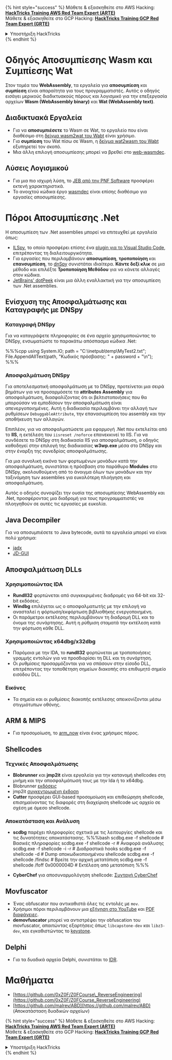 {% hint style="success" %}
Μάθετε & εξασκηθείτε στο AWS Hacking:<img src="/.gitbook/assets/arte.png" alt="" data-size="line">[**HackTricks Training AWS Red Team Expert (ARTE)**](https://training.hacktricks.xyz/courses/arte)<img src="/.gitbook/assets/arte.png" alt="" data-size="line">\
Μάθετε & εξασκηθείτε στο GCP Hacking: <img src="/.gitbook/assets/grte.png" alt="" data-size="line">[**HackTricks Training GCP Red Team Expert (GRTE)**<img src="/.gitbook/assets/grte.png" alt="" data-size="line">](https://training.hacktricks.xyz/courses/grte)

<details>

<summary>Υποστήριξη HackTricks</summary>

* Ελέγξτε τα [**σχέδια συνδρομής**](https://github.com/sponsors/carlospolop)!
* **Εγγραφείτε στην** 💬 [**ομάδα Discord**](https://discord.gg/hRep4RUj7f) ή στην [**ομάδα telegram**](https://t.me/peass) ή **ακολουθήστε** μας στο **Twitter** 🐦 [**@hacktricks\_live**](https://twitter.com/hacktricks\_live)**.**
* **Μοιραστείτε κόλπα hacking υποβάλλοντας PRs στα** [**HackTricks**](https://github.com/carlospolop/hacktricks) και [**HackTricks Cloud**](https://github.com/carlospolop/hacktricks-cloud) github repos.

</details>
{% endhint %}

# Οδηγός Αποσυμπίεσης Wasm και Συμπίεσης Wat

Στον τομέα του **WebAssembly**, τα εργαλεία για **αποσυμπίεση** και **συμπίεση** είναι απαραίτητα για τους προγραμματιστές. Αυτός ο οδηγός εισάγει μερικούς διαδικτυακούς πόρους και λογισμικό για την επεξεργασία αρχείων **Wasm (WebAssembly binary)** και **Wat (WebAssembly text)**.

## Διαδικτυακά Εργαλεία

- Για να **αποσυμπιέσετε** το Wasm σε Wat, το εργαλείο που είναι διαθέσιμο στη [δείγμα wasm2wat του Wabt](https://webassembly.github.io/wabt/demo/wasm2wat/index.html) είναι χρήσιμο.
- Για **συμπίεση** του Wat πίσω σε Wasm, η [δείγμα wat2wasm του Wabt](https://webassembly.github.io/wabt/demo/wat2wasm/) εξυπηρετεί τον σκοπό.
- Μια άλλη επιλογή αποσυμπίεσης μπορεί να βρεθεί στο [web-wasmdec](https://wwwg.github.io/web-wasmdec/).

## Λύσεις Λογισμικού

- Για μια πιο ισχυρή λύση, το [JEB από την PNF Software](https://www.pnfsoftware.com/jeb/demo) προσφέρει εκτενή χαρακτηριστικά.
- Το ανοιχτού κώδικα έργο [wasmdec](https://github.com/wwwg/wasmdec) είναι επίσης διαθέσιμο για εργασίες αποσυμπίεσης.

# Πόροι Αποσυμπίεσης .Net

Η αποσυμπίεση των .Net assemblies μπορεί να επιτευχθεί με εργαλεία όπως:

- [ILSpy](https://github.com/icsharpcode/ILSpy), το οποίο προσφέρει επίσης ένα [plugin για το Visual Studio Code](https://github.com/icsharpcode/ilspy-vscode), επιτρέποντας τη διαλειτουργικότητα.
- Για εργασίες που περιλαμβάνουν **αποσυμπίεση**, **τροποποίηση** και **επανσυμπίεση**, το [dnSpy](https://github.com/0xd4d/dnSpy/releases) συνιστάται ιδιαίτερα. **Κάντε δεξί κλικ** σε μια μέθοδο και επιλέξτε **Τροποποίηση Μεθόδου** για να κάνετε αλλαγές στον κώδικα.
- [JetBrains' dotPeek](https://www.jetbrains.com/es-es/decompiler/) είναι μια άλλη εναλλακτική για την αποσυμπίεση των .Net assemblies.

## Ενίσχυση της Αποσφαλμάτωσης και Καταγραφής με DNSpy

### Καταγραφή DNSpy
Για να καταγράψετε πληροφορίες σε ένα αρχείο χρησιμοποιώντας το DNSpy, ενσωματώστε το παρακάτω απόσπασμα κώδικα .Net:

%%%cpp
using System.IO;
path = "C:\\inetpub\\temp\\MyTest2.txt";
File.AppendAllText(path, "Κωδικός πρόσβασης: " + password + "\n");
%%%

### Αποσφαλμάτωση DNSpy
Για αποτελεσματική αποσφαλμάτωση με το DNSpy, προτείνεται μια σειρά βημάτων για να προσαρμόσετε τα **attributes Assembly** για αποσφαλμάτωση, διασφαλίζοντας ότι οι βελτιστοποιήσεις που θα μπορούσαν να εμποδίσουν την αποσφαλμάτωση είναι απενεργοποιημένες. Αυτή η διαδικασία περιλαμβάνει την αλλαγή των ρυθμίσεων `DebuggableAttribute`, την επανασυμπίεση του assembly και την αποθήκευση των αλλαγών.

Επιπλέον, για να αποσφαλματώσετε μια εφαρμογή .Net που εκτελείται από το **IIS**, η εκτέλεση του `iisreset /noforce` επανεκκινεί το IIS. Για να συνδέσετε το DNSpy στη διαδικασία IIS για αποσφαλμάτωση, ο οδηγός καθοδηγεί στην επιλογή της διαδικασίας **w3wp.exe** μέσα στο DNSpy και στην έναρξη της συνεδρίας αποσφαλμάτωσης.

Για μια συνολική εικόνα των φορτωμένων μονάδων κατά την αποσφαλμάτωση, συνιστάται η πρόσβαση στο παράθυρο **Modules** στο DNSpy, ακολουθούμενη από το άνοιγμα όλων των μονάδων και την ταξινόμηση των assemblies για ευκολότερη πλοήγηση και αποσφαλμάτωση.

Αυτός ο οδηγός συνοψίζει την ουσία της αποσυμπίεσης WebAssembly και .Net, προσφέροντας μια διαδρομή για τους προγραμματιστές να πλοηγηθούν σε αυτές τις εργασίες με ευκολία.

## **Java Decompiler**
Για να αποσυμπιέσετε το Java bytecode, αυτά τα εργαλεία μπορεί να είναι πολύ χρήσιμα:
- [jadx](https://github.com/skylot/jadx)
- [JD-GUI](https://github.com/java-decompiler/jd-gui/releases)

## **Αποσφαλμάτωση DLLs**
### Χρησιμοποιώντας IDA
- **Rundll32** φορτώνεται από συγκεκριμένες διαδρομές για 64-bit και 32-bit εκδόσεις.
- **Windbg** επιλέγεται ως ο αποσφαλματωτής με την επιλογή να ανασταλεί η φόρτωση/εκφόρτωση βιβλιοθήκης ενεργοποιημένη.
- Οι παράμετροι εκτέλεσης περιλαμβάνουν τη διαδρομή DLL και το όνομα της συνάρτησης. Αυτή η ρύθμιση σταματά την εκτέλεση κατά την φόρτωση κάθε DLL.

### Χρησιμοποιώντας x64dbg/x32dbg
- Παρόμοια με την IDA, το **rundll32** φορτώνεται με τροποποιήσεις γραμμής εντολών για να προσδιορίσει τη DLL και τη συνάρτηση.
- Οι ρυθμίσεις προσαρμόζονται για να σπάσουν στην είσοδο DLL, επιτρέποντας την τοποθέτηση σημείων διακοπής στο επιθυμητό σημείο εισόδου DLL.

### Εικόνες
- Τα σημεία και οι ρυθμίσεις διακοπής εκτέλεσης απεικονίζονται μέσω στιγμιότυπων οθόνης.

## **ARM & MIPS**
- Για προσομοίωση, το [arm_now](https://github.com/nongiach/arm_now) είναι ένας χρήσιμος πόρος.

## **Shellcodes**
### Τεχνικές Αποσφαλμάτωσης
- **Blobrunner** και **jmp2it** είναι εργαλεία για την κατανομή shellcodes στη μνήμη και την αποσφαλμάτωσή τους με την Ida ή το x64dbg.
- Blobrunner [εκδόσεις](https://github.com/OALabs/BlobRunner/releases/tag/v0.0.5)
- jmp2it [συγκεντρωμένη έκδοση](https://github.com/adamkramer/jmp2it/releases/)
- **Cutter** προσφέρει GUI-based προσομοίωση και επιθεώρηση shellcode, επισημαίνοντας τις διαφορές στη διαχείριση shellcode ως αρχείο σε σχέση με άμεσο shellcode.

### Αποκατάσταση και Ανάλυση
- **scdbg** παρέχει πληροφορίες σχετικά με τις λειτουργίες shellcode και τις δυνατότητες αποκατάστασης.
%%%bash
scdbg.exe -f shellcode # Βασικές πληροφορίες
scdbg.exe -f shellcode -r # Αναφορά ανάλυσης
scdbg.exe -f shellcode -i -r # Διαδραστικά hooks
scdbg.exe -f shellcode -d # Dump αποκωδικοποιημένου shellcode
scdbg.exe -f shellcode /findsc # Βρείτε την αρχική μετατόπιση
scdbg.exe -f shellcode /foff 0x0000004D # Εκτέλεση από μετατόπιση
%%%

- **CyberChef** για αποσυναρμολόγηση shellcode: [Συνταγή CyberChef](https://gchq.github.io/CyberChef/#recipe=To_Hex%28'Space',0%29Disassemble_x86%28'32','Full%20x86%20architecture',16,0,true,true%29)

## **Movfuscator**
- Ένας obfuscator που αντικαθιστά όλες τις εντολές με `mov`.
- Χρήσιμοι πόροι περιλαμβάνουν μια [εξήγηση στο YouTube](https://www.youtube.com/watch?v=2VF_wPkiBJY) και [PDF διαφάνειες](https://github.com/xoreaxeaxeax/movfuscator/blob/master/slides/domas_2015_the_movfuscator.pdf).
- **demovfuscator** μπορεί να αντιστρέψει την obfuscation του movfuscator, απαιτώντας εξαρτήσεις όπως `libcapstone-dev` και `libz3-dev`, και εγκαθιστώντας το [keystone](https://github.com/keystone-engine/keystone/blob/master/docs/COMPILE-NIX.md).

## **Delphi**
- Για τα δυαδικά αρχεία Delphi, συνιστάται το [IDR](https://github.com/crypto2011/IDR).


# Μαθήματα

* [https://github.com/0xZ0F/Z0FCourse\_ReverseEngineering](https://github.com/0xZ0F/Z0FCourse_ReverseEngineering)
* [https://github.com/malrev/ABD](https://github.com/malrev/ABD) \(Αποκατάσταση δυαδικών αρχείων\)



{% hint style="success" %}
Μάθετε & εξασκηθείτε στο AWS Hacking:<img src="/.gitbook/assets/arte.png" alt="" data-size="line">[**HackTricks Training AWS Red Team Expert (ARTE)**](https://training.hacktricks.xyz/courses/arte)<img src="/.gitbook/assets/arte.png" alt="" data-size="line">\
Μάθετε & εξασκηθείτε στο GCP Hacking: <img src="/.gitbook/assets/grte.png" alt="" data-size="line">[**HackTricks Training GCP Red Team Expert (GRTE)**<img src="/.gitbook/assets/grte.png" alt="" data-size="line">](https://training.hacktricks.xyz/courses/grte)

<details>

<summary>Υποστήριξη HackTricks</summary>

* Ελέγξτε τα [**σχέδια συνδρομής**](https://github.com/sponsors/carlospolop)!
* **Εγγραφείτε στην** 💬 [**ομάδα Discord**](https://discord.gg/hRep4RUj7f) ή στην [**ομάδα telegram**](https://t.me/peass) ή **ακολουθήστε** μας στο **Twitter** 🐦 [**@hacktricks\_live**](https://twitter.com/hacktricks\_live)**.**
* **Μοιραστείτε κόλπα hacking υποβάλλοντας PRs στα** [**HackTricks**](https://github.com/carlospolop/hacktricks) και [**HackTricks Cloud**](https://github.com/carlospolop/hacktricks-cloud) github repos.

</details>
{% endhint %}
